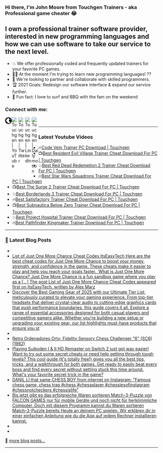 ### Hi there, I'm John Moore from Touchgen Trainers - aka Professional game cheater 😂
## I own a professional trainer software provider, interested in new programming languages and how we can use software to take our service to the next level.

- 💥 We offer professionally coded and frequently updated trainers for your favorite PC games.
- 👩‍💻 At the moment I'm trying to learn new programming languages! ??
- 🤝 We're looking to partner and collaborate with skilled programmers.
- 🏆 2021 Goals: Redesign our software interface & expand our service further. 
- 🎉 Fun fact: I love to surf and BBQ with the fam on the weekend


### Connect with me:

[<img align="left" alt="Touchgen.net" width="22px" src="https://raw.githubusercontent.com/iconic/open-iconic/master/svg/globe.svg" />][website]
[<img align="left" alt="Touchgen | YouTube" width="22px" src="https://cdn.jsdelivr.net/npm/simple-icons@v3/icons/youtube.svg" />][youtube]
[<img align="left" alt="Touchgen | Twitter" width="22px" src="https://cdn.jsdelivr.net/npm/simple-icons@v3/icons/twitter.svg" />][twitter]
[<img align="left" alt="Touchgen | LinkedIn" width="22px" src="https://cdn.jsdelivr.net/npm/simple-icons@v3/icons/linkedin.svg" />][linkedin]
[<img align="left" alt="Touchgen | Dailymotion" width="22px" src="https://cdn.jsdelivr.net/npm/simple-icons@v3/icons/dailymotion.svg" />][dailymotion]

<br />

---
### Latest Youtube Videos

<!-- VIDEO-POST-LIST:START -->
 - 🔥[Code Vein Trainer PC Download | Touchgen](https://www.youtube.com/watch?v=g0uV3XJYyWU)
 - 📺[Best Resident Evil Village Trainer Cheat Download For PC | Touchgen](https://www.youtube.com/watch?v=oy_CNrI8DlY)
 - 💥[Best Red Dead Redemption 2 Trainer Cheat Download For PC | Touchgen](https://www.youtube.com/watch?v=dX3VmYrRqkY)
 - 🔥[Best Star Wars Squadrons Trainer Cheat Download For PC | Touchgen](https://www.youtube.com/watch?v=xDHtwMdYiFw)
 - 📺[Best The Surge 2 Trainer Cheat Download For PC | Touchgen](https://www.youtube.com/watch?v=gtByxJ0XD1U)
 - 💥[Best Borderlands 3 Trainer Cheat Download For PC | Touchgen](https://www.youtube.com/watch?v=1mCnnunOVM8)
 - 🔥[Best Satisfactory Trainer Cheat Download For PC | Touchgen](https://www.youtube.com/watch?v=xb_tsj03p90)
 - 📺[Best Subnautica Below Zero Trainer Cheat Download For PC | Touchgen](https://www.youtube.com/watch?v=kFKcSaWTBMc)
 - 💥[Best Project Hospital Trainer Cheat Download For PC | Touchgen](https://www.youtube.com/watch?v=b2prNIkFV_0)
 - 🔥[Best Pathfinder Kingmaker Trainer Download For PC | Touchgen](https://www.youtube.com/watch?v=M1s6WKM4k0o)<!-- VIDEO-POST-LIST:END -->
---

### 🧾 Latest Blog Posts

<!-- BLOG-POST-LIST:START -->
- [](https://ca.pinterest.com/pin/589830882489602828/)
- [List of Just One More Chance Cheat Codes
ItsEasyTech
Here are the best cheat codes for Just One More Chance to boost your money, strength, and confidence in the game. These cheats make it easier to play and help you reach your goals faster.  What is Just One More Chance? Just One More Chance is a fun sandbox game where you play as a […]
The post List of Just One More Chance Cheat Codes appeared first on ItsEasyTech. written by Alex Marz](https://ca.pinterest.com/pin/655344183318437585/)
- [Discover the Best Gaming Gear of 2025 with our Ultimate Tier List, meticulously curated to elevate your gaming experience. From top-tier headsets that deliver crystal-clear audio to cutting-edge graphics cards that push performance boundaries, this guide covers it all. Explore a range of essential accessories designed for both casual players and competitive gamers alike. Whether you&#39;re building a new setup or upgrading your existing gear, our list highlights must-have products that ensure you st](https://ca.pinterest.com/pin/1091911872181257798/)
- [](https://ca.pinterest.com/pin/682225043594339336/)
- [Retro Ordenadores Orty: Fidelity Sensory Chess Challenger &quot;6&quot; &lpar;SC6&rpar; &lpar;1982&rpar;](https://ca.pinterest.com/pin/548805904616452898/)
- [Playing Suikoden I &amp; II HD Remaster on Switch 2 just got way easier! Want to try out some secret cheats or need help getting through tough levels? This cool guide &lpar;it&#39;s totally free!&rpar; gives you all the best tips, tricks, and a walkthrough for both games. Get ready to easily beat every boss and find every secret without getting stuck this time around. What&#39;s your favorite secret trick in the game?](https://ca.pinterest.com/pin/614178467973015254/)
- [DANIL LI that same CHESS BOY from internet on Instagram: &quot;Famous chess game, chess trap
#chess #chessplayer #chessiesofinstagram #chessnotcheckers #chessislife&quot;](https://ca.pinterest.com/pin/902268106604300566/)
- [Bis jetzt gibt es das erfolgreiche Waren sortieren Match-3-Puzzle von FALCON GAMES nur für mobile Geräte und noch nicht für herkömmliche Computer. 
Doch mit diesem Programm kannst du Waren sortieren Match-3-Puzzle bereits Heute an deinem PC spielen. Wir erklären dir in einer einfachen Anleitung wie du die App auf jedem Rechner installieren kannst.](https://ca.pinterest.com/pin/823032900696693634/)
- [](https://ca.pinterest.com/pin/178032991516360891/)
- [](https://ca.pinterest.com/pin/1829656094699825/)
<!-- BLOG-POST-LIST:END -->

📖 [more blog posts...](https://touchgen-gaming-trainers.blogspot.com)

---


[website]: https://www.touchgen.net
[twitter]: https://twitter.com/touchgentrainer
[youtube]: https://www.youtube.com/c/Touchgen
[dailymotion]: https://www.dailymotion.com/dm_aedae9e8c0bf3c7b8a4c59d9a0f042c6
[linkedin]: https://www.linkedin.com/company/touchgencheats
